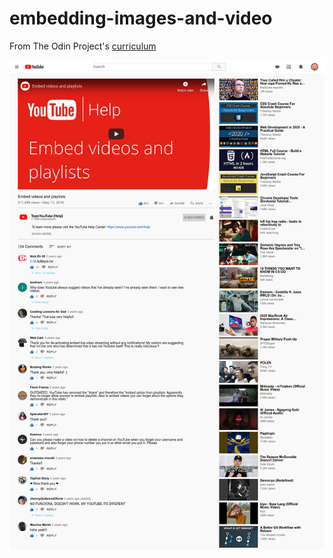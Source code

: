 # embedding-images-and-video

From The Odin Project's [curriculum](https://www.theodinproject.com/courses/html5-and-css3/lessons/embedding-images-and-video)

![](assets/screenshot.png)
